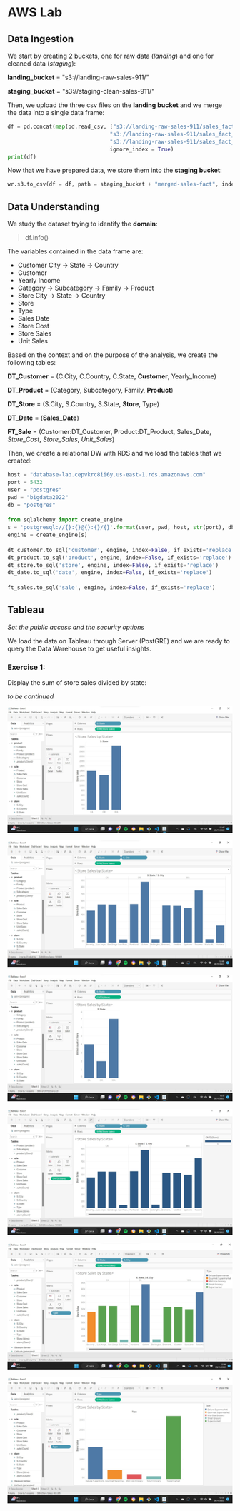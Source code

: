 # AWS Lab

## Data Ingestion

We start by creating 2 buckets, one for raw data (*landing*) and one for cleaned data (*staging*):

**landing_bucket** = "s3://landing-raw-sales-911/"

**staging_bucket** = "s3://staging-clean-sales-911/"

Then, we upload the three csv files on the **landing bucket** and we merge the data into a single data frame:

```python
df = pd.concat(map(pd.read_csv, ["s3://landing-raw-sales-911/sales_fact_1997.slice-0-1.v0.0.1.csv", 
                                "s3://landing-raw-sales-911/sales_fact_1997.slice-1-2.v0.0.1.csv", 
                                "s3://landing-raw-sales-911/sales_fact_1997.slice-2-3.v0.0.1.csv"]), 
                                ignore_index = True)
print(df)
```

Now that we have prepared data, we store them into the **staging bucket**:

```python
wr.s3.to_csv(df = df, path = staging_bucket + "merged-sales-fact", index = False)
```

## Data Understanding

We study the dataset trying to identify the **domain**:

> df.info()

The variables contained in the data frame are:

- Customer City -> State -> Country
- Customer
- Yearly Income
- Category -> Subcategory -> Family -> Product
- Store City -> State -> Country
- Store
- Type
- Sales Date
- Store Cost
- Store Sales
- Unit Sales

Based on the context and on the purpose of the analysis, we create the following tables:
    
**DT_Customer** = (C.City, C.Country, C.State, **Customer**, Yearly_Income)

**DT_Product** = (Category, Subcategory, Family, **Product**)

**DT_Store** = (S.City, S.Country, S.State, **Store**, Type)

**DT_Date** = (**Sales_Date**)

**FT_Sale** = (Customer:DT_Customer, Product:DT_Product, Sales_Date, *Store_Cost*, *Store_Sales*, *Unit_Sales*)

Then, we create a relational DW with RDS and we load the tables that we created:

```python
host = "database-lab.cepvkrc8ii6y.us-east-1.rds.amazonaws.com"
port = 5432
user = "postgres"
pwd = "bigdata2022"
db = "postgres"

from sqlalchemy import create_engine
s = 'postgresql://{}:{}@{}:{}/{}'.format(user, pwd, host, str(port), db)
engine = create_engine(s)

dt_customer.to_sql('customer', engine, index=False, if_exists='replace')
dt_product.to_sql('product', engine, index=False, if_exists='replace')
dt_store.to_sql('store', engine, index=False, if_exists='replace')
dt_date.to_sql('date', engine, index=False, if_exists='replace')

ft_sales.to_sql('sale', engine, index=False, if_exists='replace')
```

## Tableau

*Set the public access and the security options*

We load the data on Tableau through Server (PostGRE) and we are ready to query the Data Warehouse to get useful insights.

### Exercise 1:

Display the sum of store sales divided by state:

*to be continued*

![](screen-1.jpg)

![](screen-2.jpg)

![](screen-3.jpg)

![](screen-4.jpg)

![](screen-5.jpg)

![](screen-6.jpg)
